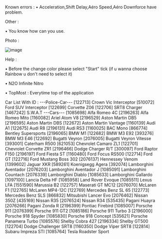 Known errors :
• Acceleration,Shift Delay,Aéro Speed,Aéro Downforce have problem.

Other :

• You know how can you use.

Photo :

![image](https://github.com/user-attachments/assets/8c982044-fbd9-4748-8707-183c3f102721)


Help :

• Before the change color please select "Start" tick (if u wanna choose Rainbow u don't need to select it)

• N2O Infinite Nitro

• TopMost : Everytime top of the application




Car List With ID :
---Police-Car---
[122713] Crown Vic Interceptor
[510072] Ford SUV Interceptor
[122699] Corvette Z06
[122706] SRT8 Charger
[1467242] S.W.A.T
---Cars---
[1085698] Alfa Romeo 4C
[2196263] Alfa Romeo Mito
[1160082] Ariel Atom V8
[2196529] Aston Martin DB5
[2196595] Aston Martin DBS
[122672] Aston Martin Vantage
[1160139] Audi A1
[122675] Audi R8
[2196131] Audi RS3
[1160025] BAC Mono
[866774] Bentley Supersports
[2196065] BMW M1
[122682] BMW M3 E92
[393276] BMW M3 E46
[122692] Bugatti Veyron
[2076005] Bugatti Veyron Vitesse
[393001] Caterham R500
[621053] Chevrolet Camaro ZL1
[122701] Chevrolet Corvette ZR1
[2196466] Dodge Charger R/T
[300097] Ford Raptor F150
[2196197] Ford Fiesta ST
[1160480] Ford Focus RS500
[122714] Ford GT
[122716] Ford Mustang Boss 302
[2076137] Hennessey Venom
[1399602] Jaguar XKR
[589261] Koenigsegg Agera
[392074] Lamborghini Aventador
[2076203] Lamborghini Aventador J
[1085091] Lamborghini Countach
[2076339] Lamborghini Diablo
[1085633] Lamborghini Gallardo
[1097100] Lancia Delta HF
[1085958] Land Rover Evoque
[1085511] Lexus LFA
[1551590] Marussia B2
[122757] Maserati GT MC12
[2076070] McLaren F1
[122765] McLaren MP4-12C
[122769] Mercedes Benz SL 65
[122773] Mercedes Benz SLS
[866832] Mitsubishi Lancer Evo
[2076462] Nissan 350Z
[435169] Nissan R35
[2076524] Nissan R34
[535435] Pagani Huayra
[2076266] Pagani Zonda R
[2196399] Pontiac Firebird
[1085007] Porsche 911
[2076399] Porsche 911 GT2
[1085186] Porsche 911 Turbo 3
[2196000] Porsche 918 Spyder
[1085830] Porsche 918 Concept
[535621] Porsche Panamera Turbo
[1085576] Shelby Cobra 427
[2196334] Shelby GT500
[122704] Dodge Challenger SRT8
[1160350] Dodge Viper SRT8
[122814] Subaru Impreza STI
[1085764] Tesla Roadster Sport
